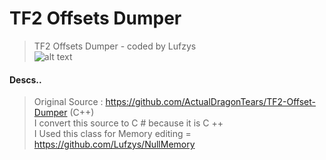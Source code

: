 # TF2 Offsets Dumper
> TF2 Offsets Dumper - coded by Lufzys                                                                                                                                             
![alt text](https://github.com/Lufzys/TF2OffsetsDumper/blob/main/lf.ico?raw=true)
#### Descs..
> Original Source : https://github.com/ActualDragonTears/TF2-Offset-Dumper (C++)                                                                                                            
I convert this source to C # because it is C ++                                                                                                                                     
I Used this class for Memory editing = https://github.com/Lufzys/NullMemory
